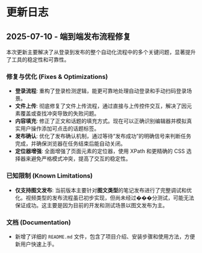 # 更新日志

## 2025-07-10 - 端到端发布流程修复

本次更新主要解决了从登录到发布的整个自动化流程中的多个关键问题，显著提升了工具的稳定性和可靠性。

### 修复与优化 (Fixes & Optimizations)

*   **登录流程**: 重构了登录检测逻辑，能更可靠地处理自动登录和手动扫码登录场景。
*   **文件上传**: 彻底修复了文件上传流程，通过直接与上传控件交互，解决了因元素覆盖或查找冲突导致的失败问题。
*   **内容填充**: 修正了正文和话题的填充方式。现在可以正确识别编辑器并模拟真实用户操作添加可点击的话题标签。
*   **发布确认**: 优化了发布确认机制，通过等待“发布成功”的明确信号来判断任务完成，并确保浏览器在任务结束后能自动关闭。
*   **定位器增强**: 全面增强了页面元素的定位器，使用 XPath 和更精确的 CSS 选择器来避免严格模式冲突，提高了交互的稳定性。

### 已知限制 (Known Limitations)

*   **仅支持图文发布**: 当前版本主要针对**图文类型**的笔记发布进行了完整调试和优化。视频类型的发布流程虽已初步实现，但尚未经过���分测试，可能无法保证成功。这主要是因为目前的开发和测试场景以图文发布为主。

### 文档 (Documentation)

*   新增了详细的 `README.md` 文件，包含了项目介绍、安装步骤和使用方法，方便新用户快速上手。
